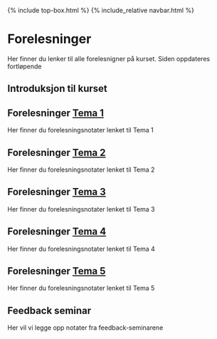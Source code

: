 
{% include top-box.html %} <!-- Kode for å inkludere boksen på toppen av siden. Se _config.yml for å gjøre endringer. -->
{% include_relative navbar.html %} <!-- Kode for navigasjonsmeny. Se navbar.html for å gjøre endringer. -->
<!-- Gjør endringer under her -->

# Forelesninger
Her finner du lenker til alle forelesnigner på kurset. Siden oppdateres fortløpende

## Introduksjon til kurset

## Forelesninger [Tema 1](temaer.md#tema1)<a name="f_t1"></a>
Her finner du forelesningsnotater lenket til Tema 1

## Forelesninger [Tema 2](temaer.md#tema2)<a name="f_t2"></a>
Her finner du forelesningsnotater lenket til Tema 2

## Forelesninger [Tema 3](temaer.md#tema3)<a name="f_t3"></a>
Her finner du forelesningsnotater lenket til Tema 3


## Forelesninger [Tema 4](temaer.md#tema4)<a name="f_t4"></a>
Her finner du forelesningsnotater lenket til Tema 4


## Forelesninger [Tema 5](temaer.md#tema5)<a name="f_t5"></a>
Her finner du forelesningsnotater lenket til Tema 5

## Feedback seminar
Her vil vi legge opp notater fra feedback-seminarene
